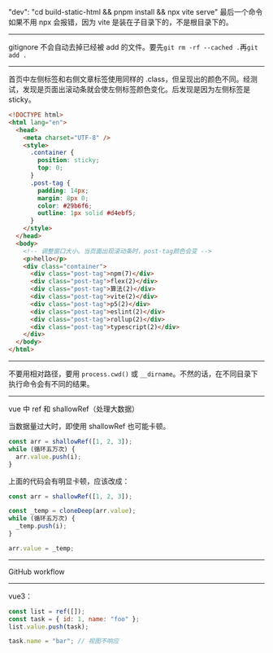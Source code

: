 "dev": "cd build-static-html && pnpm install && npx vite serve" 最后一个命令如果不用 npx 会报错，因为 vite 是装在子目录下的，不是根目录下的。

---

gitignore 不会自动去掉已经被 add 的文件。要先`git rm -rf --cached .`再`git add .`

---

首页中左侧标签和右侧文章标签使用同样的 .class，但呈现出的颜色不同。经测试，发现是页面出滚动条就会使左侧标签颜色变化。后发现是因为左侧标签是 sticky。

```html
<!DOCTYPE html>
<html lang="en">
  <head>
    <meta charset="UTF-8" />
    <style>
      .container {
        position: sticky;
        top: 0;
      }
      .post-tag {
        padding: 14px;
        margin: 8px 0;
        color: #29b6f6;
        outline: 1px solid #d4ebf5;
      }
    </style>
  </head>
  <body>
    <!-- 调整窗口大小。当页面出现滚动条时，post-tag颜色会变 -->
    <p>hello</p>
    <div class="container">
      <div class="post-tag">npm(7)</div>
      <div class="post-tag">flex(2)</div>
      <div class="post-tag">算法(2)</div>
      <div class="post-tag">vite(2)</div>
      <div class="post-tag">p5(2)</div>
      <div class="post-tag">eslint(2)</div>
      <div class="post-tag">rollup(2)</div>
      <div class="post-tag">typescript(2)</div>
    </div>
  </body>
</html>
```

---

不要用相对路径，要用 `process.cwd()` 或 `__dirname`。不然的话，在不同目录下执行命令会有不同的结果。

---

vue 中 ref 和 shallowRef（处理大数据）

当数据量过大时，即使用 shallowRef 也可能卡顿。

```js
const arr = shallowRef([1, 2, 3]);
while (循环五万次) {
  arr.value.push(i);
}
```

上面的代码会有明显卡顿，应该改成：

```js
const arr = shallowRef([1, 2, 3]);

const _temp = cloneDeep(arr.value);
while (循环五万次) {
  _temp.push(i);
}

arr.value = _temp;
```

---

GitHub workflow

---

vue3：

```js
const list = ref([]);
const task = { id: 1, name: "foo" };
list.value.push(task);

task.name = "bar"; // 视图不响应
```
